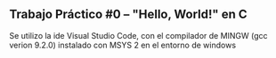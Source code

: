 Trabajo Práctico #0 – "Hello, World!" en C
--------

Se utilizo la ide Visual Studio Code, con el compilador de MINGW (gcc verion 9.2.0) instalado con MSYS 2 en el entorno de windows
